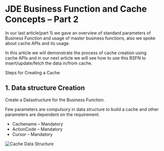 # JDE Business Function and Cache Concepts – Part 2 

In our last article(part 1) we gave an overview of standard parameters of Business Function and usage of master business functions, also we spoke about cache APIs and its usage.

In this article we will demonstrate the process of cache creation using cache APIs and in our next article we will see how to use this BSFN to insert/update/fetch the data in/from cache.

Steps for Creating a Cache

## 1. Data structure Creation

Create a Datastructure for the Business Function.

Few parameters are compulsory in data structure to build a cache and other parameters are dependent on the requirement.

- Cachename – Mandatory
- ActionCode – Mandatory
- Cursor – Mandatory

![Cache Data Structure](/images/logo.png)